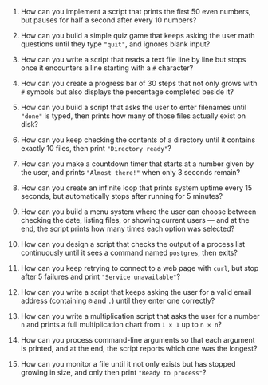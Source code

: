 

1. How can you implement a script that prints the first 50 even numbers, but pauses for half a second after every 10 numbers?

2. How can you build a simple quiz game that keeps asking the user math questions until they type `"quit"`, and ignores blank input?

3. How can you write a script that reads a text file line by line but stops once it encounters a line starting with a `#` character?

4. How can you create a progress bar of 30 steps that not only grows with `#` symbols but also displays the percentage completed beside it?

5. How can you build a script that asks the user to enter filenames until `"done"` is typed, then prints how many of those files actually exist on disk?

6. How can you keep checking the contents of a directory until it contains exactly 10 files, then print `"Directory ready"`?

7. How can you make a countdown timer that starts at a number given by the user, and prints `"Almost there!"` when only 3 seconds remain?

8. How can you create an infinite loop that prints system uptime every 15 seconds, but automatically stops after running for 5 minutes?

9. How can you build a menu system where the user can choose between checking the date, listing files, or showing current users — and at the end, the script prints how many times each option was selected?

10. How can you design a script that checks the output of a process list continuously until it sees a command named `postgres`, then exits?

11. How can you keep retrying to connect to a web page with `curl`, but stop after 5 failures and print `"Service unavailable"`?

12. How can you write a script that keeps asking the user for a valid email address (containing `@` and `.`) until they enter one correctly?

13. How can you write a multiplication script that asks the user for a number `n` and prints a full multiplication chart from `1 × 1` up to `n × n`?

14. How can you process command-line arguments so that each argument is printed, and at the end, the script reports which one was the longest?

15. How can you monitor a file until it not only exists but has stopped growing in size, and only then print `"Ready to process"`?


